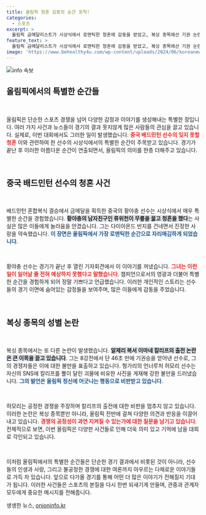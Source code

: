```yaml
---
title: 올림픽 청혼 감동의 순간 포착!
categories:
  - 스포츠
excerpt: >
  올림픽 금메달리스트가 시상식에서 로맨틱한 청혼에 감동을 받았고, 복싱 종목에선 기권 논란이 불거지며 긴장감이 이어지고 있습니다. 두 사건의 뒷이야기를 확인해보세요!
feature_text: >
  올림픽 금메달리스트가 시상식에서 로맨틱한 청혼에 감동을 받았고, 복싱 종목에선 기권 논란이 불거지며 긴장감이 이어지고 있습니다. 두 사건의 뒷이야기를 확인해보세요!
image: 'https://www.behealthy4u.com/wp-content/uploads/2024/06/koreanews.jpg'
---
```


<p><img src="https://www.behealthy4u.com/wp-content/uploads/2024/06/koreanews.jpg" alt="info 속보" /></p>

<h2 data-ke-size="size26">올림픽에서의 특별한 순간들</h2>

<p data-ke-size="size16">&nbsp;</p>

<p>올림픽은 단순한 스포츠 경쟁을 넘어 다양한 감정과 이야기를 생성해내는 특별한 장입니다. 여러 가지 사건과 뉴스들이 경기의 결과 못지않게 많은 사람들의 관심을 끌고 있습니다. 실제로, 이번 대회에서도 그러한 일이 발생했습니다. <b><span style="color: #ee2323;">중국 배드민턴 선수의 잊지 못할 청혼</span></b> 이와 관련하여 한 선수의 시상식에서의 특별한 순간이 주목받고 있습니다. 경기가 끝난 후 이러한 아름다운 순간이 연출되면서, 올림픽의 의미를 한층 더해주고 있습니다.</p>

<p data-ke-size="size16">&nbsp;</p>

<h2 data-ke-size="size26">중국 배드민턴 선수의 청혼 사건</h2>

<p data-ke-size="size16">&nbsp;</p>

<p>배드민턴 혼합복식 결승에서 금메달을 획득한 중국의 황야충 선수는 시상식에서 매우 특별한 순간을 경험했습니다. <b><span style="background-color: #21538527;">황야충의 남자친구인 류위천이 무릎을 꿇고 청혼을 했다</span></b>는 사실은 많은 이들에게 놀라움을 안겼습니다. 그는 다이아몬드 반지를 건네면서 진정한 사랑을 약속했습니다. <b><span style="color: #1a5490;">이 장면은 올림픽에서 가장 로맨틱한 순간으로 자리매김하게 되었습니다</span></b>.</p>

<p data-ke-size="size16">&nbsp;</p>

<p>황야충 선수는 경기가 끝난 후 열린 기자회견에서 이 이야기를 꺼냈습니다. <b><span style="color: #ee2323;">그녀는 이런 일이 일어날 줄 전혀 예상하지 못했다고 말했습니다</span></b>. 챔피언으로서의 영광과 더불어 특별한 순간을 경험하게 되어 정말 기쁘다고 언급했습니다. 이러한 개인적인 스토리는 선수들의 경기 이면에 숨어있는 감정들을 보여주며, 많은 이들에게 감동을 주었습니다.</p>

<p data-ke-size="size16">&nbsp;</p>

<h2 data-ke-size="size26">복싱 종목의 성별 논란</h2>

<p data-ke-size="size16">&nbsp;</p>

<p>복싱 종목에서는 또 다른 논란이 발생했습니다. <b><span style="background-color: #21538527;">알제리 복서 이마네 칼리프의 출전 논란은 큰 이목을 끌고 있습니다</span></b>. 그는 8강전에서 단 46초 만에 기권승을 얻어낸 선수로, 그의 경쟁자들은 이에 대한 불만을 표출하고 있습니다. 헝가리의 언너루처 허모리 선수는 자신의 SNS에 칼리프를 뿔이 달린 괴물에 비유한 사진을 게재해 강한 불만을 드러냈습니다. <b><span style="color: #1a5490;">그의 발언은 올림픽 정신에 어긋나는 행동으로 비판받고 있습니다</span></b>.</p>

<p data-ke-size="size16">&nbsp;</p>

<p>허모리는 공정한 경쟁을 주장하며 칼리프의 출전에 대한 비판을 멈추지 않고 있습니다. 이러한 논란은 복싱 종목뿐만 아니라, 올림픽 전반에 걸쳐 다양한 의견과 반응을 이끌어내고 있습니다. <b><span style="color: #ee2323;">경쟁의 공정성이 과연 지켜질 수 있는가에 대한 질문을 남기고 있습니다</span></b>. 전체적으로 보면, 이번 올림픽은 다양한 사건들로 인해 더욱 의미 있고 기억에 남을 대회로 각인되고 있습니다. </p>

<p data-ke-size="size16">&nbsp;</p>

<p>이처럼 올림픽에서의 특별한 순간들은 단순한 경기 결과에서 비롯된 것이 아니라, 선수들의 인생과 사랑, 그리고 불공정한 경쟁에 대한 여론까지 아우르는 다채로운 이야기들로 가득 차 있습니다. 앞으로 다가올 경기를 통해 어떤 더 많은 이야기가 전해질지 기대가 됩니다. 이러한 사건들은 스포츠의 본질을 다시 한번 되새기게 만들며, 관중과 관계자 모두에게 중요한 메시지를 전해줍니다.</p>
생생한 뉴스, <a href="https://onioninfo.kr" rel="dofollow">onioninfo.kr</a>


